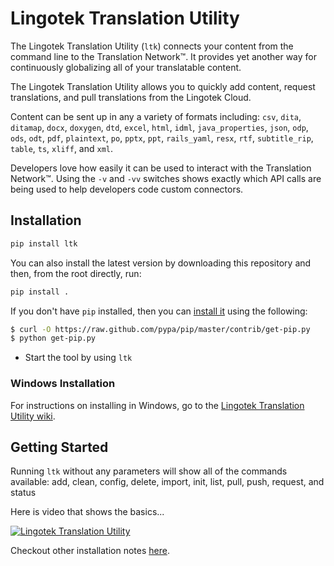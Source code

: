 # Lingotek Translation Utility #

The Lingotek Translation Utility (`ltk`) connects your content from the command line to the Translation Network™.  It provides yet another way for continuously globalizing all of your translatable content.

The Lingotek Translation Utility allows you to quickly add content, request translations, and pull translations from the Lingotek Cloud.  

Content can be sent up in any a variety of formats including: `csv`, `dita`, `ditamap`, `docx`, `doxygen`, `dtd`, `excel`, `html`, `idml`, `java_properties`, `json`, `odp`, `ods`, `odt`, `pdf`, `plaintext`, `po`, `pptx`, `ppt`, `rails_yaml`, `resx`, `rtf`, `subtitle_rip`, `table`, `ts`, `xliff`, and `xml`.

Developers love how easily it can be used to interact with the Translation Network™.  Using the `-v` and `-vv` switches shows exactly which API calls are being used to help developers code custom connectors.

## Installation ##
```bash
pip install ltk
```

You can also install the latest version by downloading this repository and then, from the root directly, run:

```bash
pip install .
```

If you don't have `pip` installed, then you can [install it](https://pip.pypa.io/en/latest/installing/#using-get-pip) using the following:

```bash
$ curl -O https://raw.github.com/pypa/pip/master/contrib/get-pip.py
$ python get-pip.py
```

* Start the tool by using `ltk`

### Windows Installation ###
For instructions on installing in Windows, go to the [Lingotek Translation Utility wiki](https://github.com/Lingotek/translation-utility/wiki/Installing-on-Windows).


## Getting Started ##

Running `ltk` without any parameters will show all of the commands available: add, clean, config, delete, import, init, list, pull, push, request, and status

Here is video that shows the basics...

[![Lingotek Translation Utility](http://img.youtube.com/vi/CbsvVar2rFs/0.jpg)](http://www.youtube.com/watch?v=CbsvVar2rFs)

Checkout other installation notes [here](https://github.com/Lingotek/translation-utility/wiki/Other-Installation-Notes).
